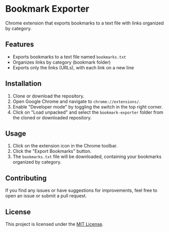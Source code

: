 # Bookmark Exporter

Chrome extension that exports bookmarks to a text file with links organized by category.

## Features
- Exports bookmarks to a text file named `bookmarks.txt`
- Organizes links by category (bookmark folder)
- Exports only the links (URLs), with each link on a new line

## Installation
1. Clone or download the repository.
2. Open Google Chrome and navigate to `chrome://extensions/`.
3. Enable "Developer mode" by toggling the switch in the top right corner.
4. Click on "Load unpacked" and select the `bookmark-exporter` folder from the cloned or downloaded repository.

## Usage
1. Click on the extension icon in the Chrome toolbar.
2. Click the "Export Bookmarks" button.
3. The `bookmarks.txt` file will be downloaded, containing your bookmarks organized by category.

## Contributing
If you find any issues or have suggestions for improvements, feel free to open an issue or submit a pull request.

## License
This project is licensed under the [MIT License](LICENSE).
